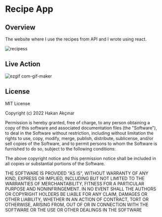 # Recipe App 

## Overview

The website where I use the recipes from API and I wrote using react.

![recipess](https://user-images.githubusercontent.com/44376537/165626685-74652f2a-cb8b-4e69-809d-76b50ea3804c.png)

## Live Action

![ezgif com-gif-maker](https://user-images.githubusercontent.com/44376537/165627237-933bf662-ca07-4408-a32c-bffd71394fb3.gif)

## License
MIT License

Copyright (c) 2022 Hakan Akçınar

Permission is hereby granted, free of charge, to any person obtaining a copy
of this software and associated documentation files (the "Software"), to deal
in the Software without restriction, including without limitation the rights
to use, copy, modify, merge, publish, distribute, sublicense, and/or sell
copies of the Software, and to permit persons to whom the Software is
furnished to do so, subject to the following conditions:

The above copyright notice and this permission notice shall be included in all
copies or substantial portions of the Software.

THE SOFTWARE IS PROVIDED "AS IS", WITHOUT WARRANTY OF ANY KIND, EXPRESS OR
IMPLIED, INCLUDING BUT NOT LIMITED TO THE WARRANTIES OF MERCHANTABILITY,
FITNESS FOR A PARTICULAR PURPOSE AND NONINFRINGEMENT. IN NO EVENT SHALL THE
AUTHORS OR COPYRIGHT HOLDERS BE LIABLE FOR ANY CLAIM, DAMAGES OR OTHER
LIABILITY, WHETHER IN AN ACTION OF CONTRACT, TORT OR OTHERWISE, ARISING FROM,
OUT OF OR IN CONNECTION WITH THE SOFTWARE OR THE USE OR OTHER DEALINGS IN THE
SOFTWARE
